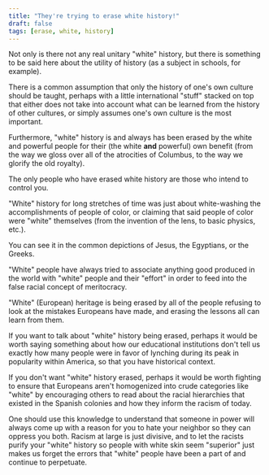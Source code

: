```yaml
---
title: "They're trying to erase white history!"
draft: false
tags: [erase, white, history]
---
```


Not only is there not any real unitary "white" history, but there is something to be said here about the utility of history (as a subject in schools, for example).  
  
There is a common assumption that only the history of one's own culture should be taught, perhaps with a little international "stuff" stacked on top that either does not take into account what can be learned from the history of other cultures, or simply assumes one's own culture is the most important.  
  
Furthermore, "white" history is and always has been erased by the white and powerful people for their (the white **and** powerful) own benefit (from the way we gloss over all of the atrocities of Columbus, to the way we glorify the old royalty).  
  
The only people who have erased white history are those who intend to control you.  
  
"White" history for long stretches of time was just about white-washing the accomplishments of people of color, or claiming that said people of color were "white" themselves (from the invention of the lens, to basic physics, etc.).  
  
You can see it in the common depictions of Jesus, the Egyptians, or the Greeks.  
  
"White" people have always tried to associate anything good produced in the world with "white" people and their "effort" in order to feed into the false racial concept of meritocracy.  
  
"White" (European) heritage is being erased by all of the people refusing to look at the mistakes Europeans have made, and erasing the lessons all can learn from them.  
  
If you want to talk about "white" history being erased, perhaps it would be worth saying something about how our educational institutions don't tell us exactly how many people were in favor of lynching during its peak in popularity within America, so that you have historical context.  
  
If you don't want "white" history erased, perhaps it would be worth fighting to ensure that Europeans aren't homogenized into crude categories like "white" by encouraging others to read about the racial hierarchies that existed in the Spanish colonies and how they inform the racism of today.  
  
One should use this knowledge to understand that someone in power will always come up with a reason for you to hate your neighbor so they can oppress you both. Racism at large is just divisive, and to let the racists purify your "white" history so people with white skin seem "superior" just makes us forget the errors that "white" people have been a part of and continue to perpetuate.

